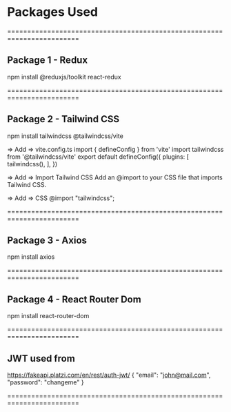 # Packages Used


========================================================================

## Package 1 - Redux
npm install @reduxjs/toolkit react-redux

========================================================================
## Package 2 - Tailwind CSS
npm install tailwindcss @tailwindcss/vite

=> Add => vite.config.ts
import { defineConfig } from 'vite'
import tailwindcss from '@tailwindcss/vite'
export default defineConfig({
  plugins: [
    tailwindcss(),
  ],
})

=> Add =>  Import Tailwind CSS
Add an @import to your CSS file that imports Tailwind CSS.

=> Add => CSS
&#64;import "tailwindcss";


========================================================================

## Package 3 - Axios
npm install axios

========================================================================

## Package 4 - React Router Dom
npm install react-router-dom

========================================================================


## JWT used from 

https://fakeapi.platzi.com/en/rest/auth-jwt/
{
  "email": "john@mail.com",
  "password": "changeme"
}

========================================================================

